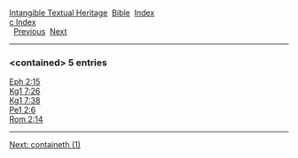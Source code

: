 [Intangible Textual Heritage](../../index)  [Bible](../index) 
[Index](index)   
[c Index](_c_)  
  [Previous](c02505)  [Next](c02507) 

------------------------------------------------------------------------

### &lt;contained&gt; 5 entries

[Eph 2:15](../kjv/eph002.htm#015)  
[Kg1 7:26](../kjv/kg1007.htm#026)  
[Kg1 7:38](../kjv/kg1007.htm#038)  
[Pe1 2:6](../kjv/pe1002.htm#006)  
[Rom 2:14](../kjv/rom002.htm#014)  

------------------------------------------------------------------------

[Next: containeth (1)](c02507)
